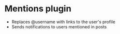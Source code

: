 Mentions plugin
================
 * Replaces @username with links to the user's profile
 * Sends notifications to users mentioned in posts